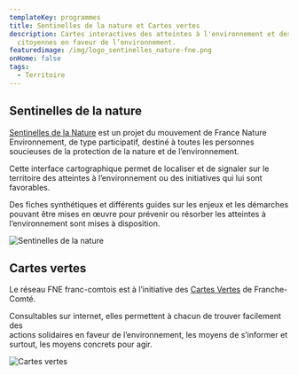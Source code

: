 ```yaml
---
templateKey: programmes
title: Sentinelles de la nature et Cartes vertes
description: Cartes interactives des atteintes à l'environnement et des actions
  citoyennes en faveur de l’environnement.
featuredimage: /img/logo_sentinelles_nature-fne.png
onHome: false
tags:
  - Territoire
---
```

## Sentinelles de la nature

[Sentinelles de la Nature](https://sentinellesdelanature.fr/) est un projet du mouvement de France Nature Environnement, de type participatif, destiné à toutes les personnes soucieuses de la protection de la nature et de l’environnement.

Cette interface cartographique permet de localiser et de signaler sur le territoire des atteintes à l’environnement ou des initiatives qui lui sont favorables.

Des fiches synthétiques et différents guides sur les enjeux et les démarches pouvant être mises en œuvre pour prévenir ou résorber les atteintes à l’environnement sont mises à disposition.

![Sentinelles de la nature](/img/logo_sentinelles_nature-fne.png?nf_resize=fit&w=400#img-center "Sentinelles de la nature")

## Cartes vertes

Le réseau FNE franc-comtois est à l’initiative des [Cartes Vertes](https://www.cartesvertes.fr) de Franche-Comté.

Consultables sur internet, elles permettent à chacun de trouver facilement des\
actions solidaires en faveur de l’environnement, les moyens de s’informer et\
surtout, les moyens concrets pour agir.



![Cartes vertes](/img/logocartesvertes.png?nf_resize=fit&w=400#img-center "Cartes vertes")